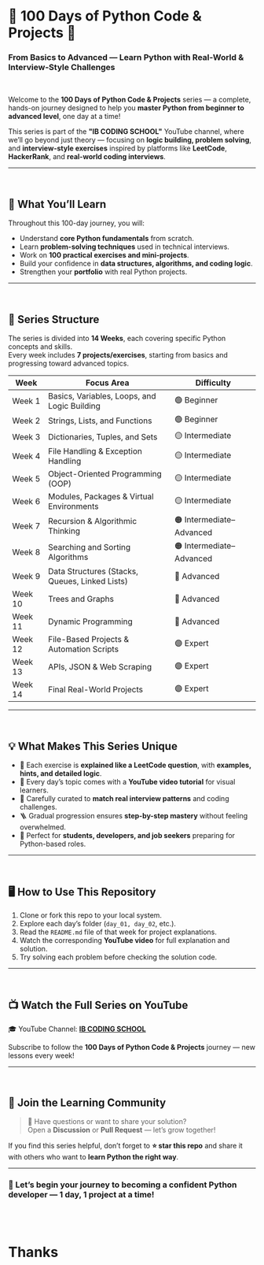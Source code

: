 # 🐍 100 Days of Python Code & Projects 🚀  

### From Basics to Advanced — Learn Python with Real-World & Interview-Style Challenges  

<br>

Welcome to the **100 Days of Python Code & Projects** series — a complete, hands-on journey designed to help you **master Python from beginner to advanced level**, one day at a time!  

This series is part of the **"IB CODING SCHOOL"** YouTube channel, where we’ll go beyond just theory — focusing on **logic building, problem solving**, and **interview-style exercises** inspired by platforms like **LeetCode**, **HackerRank**, and **real-world coding interviews**.

---
<br>

## 🎯 **What You’ll Learn**

Throughout this 100-day journey, you will:
- Understand **core Python fundamentals** from scratch.  
- Learn **problem-solving techniques** used in technical interviews.  
- Work on **100 practical exercises and mini-projects**.  
- Build your confidence in **data structures, algorithms, and coding logic**.  
- Strengthen your **portfolio** with real Python projects.

---

<br>

## 🧩 **Series Structure**

The series is divided into **14 Weeks**, each covering specific Python concepts and skills.  
Every week includes **7 projects/exercises**, starting from basics and progressing toward advanced topics.

| Week | Focus Area | Difficulty |
|------|-------------|------------|
| Week 1 | Basics, Variables, Loops, and Logic Building | 🟢 Beginner |
| Week 2 | Strings, Lists, and Functions | 🟢 Beginner |
| Week 3 | Dictionaries, Tuples, and Sets | 🟡 Intermediate |
| Week 4 | File Handling & Exception Handling | 🟡 Intermediate |
| Week 5 | Object-Oriented Programming (OOP) | 🟡 Intermediate |
| Week 6 | Modules, Packages & Virtual Environments | 🟡 Intermediate |
| Week 7 | Recursion & Algorithmic Thinking | 🟠 Intermediate–Advanced |
| Week 8 | Searching and Sorting Algorithms | 🟠 Intermediate–Advanced |
| Week 9 | Data Structures (Stacks, Queues, Linked Lists) | 🔵 Advanced |
| Week 10 | Trees and Graphs | 🔵 Advanced |
| Week 11 | Dynamic Programming | 🔵 Advanced |
| Week 12 | File-Based Projects & Automation Scripts | 🟣 Expert |
| Week 13 | APIs, JSON & Web Scraping | 🟣 Expert |
| Week 14 | Final Real-World Projects | 🟣 Expert |

---
<br>

## 💡 **What Makes This Series Unique**

- 📘 Each exercise is **explained like a LeetCode question**, with **examples, hints, and detailed logic**.  
- 🎥 Every day’s topic comes with a **YouTube video tutorial** for visual learners.  
- 🧠 Carefully curated to **match real interview patterns** and coding challenges.  
- 🪜 Gradual progression ensures **step-by-step mastery** without feeling overwhelmed.  
- 💼 Perfect for **students, developers, and job seekers** preparing for Python-based roles.

---
<br>

## 🖥️ **How to Use This Repository**

1. Clone or fork this repo to your local system.  
2. Explore each day’s folder (`day_01, day_02`, etc.).  
3. Read the `README.md` file of that week for project explanations.  
4. Watch the corresponding **YouTube video** for full explanation and solution.  
5. Try solving each problem before checking the solution code.  

---

<br>

## 📺 **Watch the Full Series on YouTube**

🎓 YouTube Channel: [**IB CODING SCHOOL**](https://www.youtube.com/@illahibuxJ) 

Subscribe to follow the **100 Days of Python Code & Projects** journey — new lessons every week!

---

<br>

## 🌟 **Join the Learning Community**

> 💬 Have questions or want to share your solution?  
> Open a **Discussion** or **Pull Request** — let’s grow together!  

If you find this series helpful, don’t forget to **⭐ star this repo** and share it with others who want to **learn Python the right way**.

---

### 🏁 Let’s begin your journey to becoming a confident Python developer — 1 day, 1 project at a time!



<br>
<br>

# Thanks